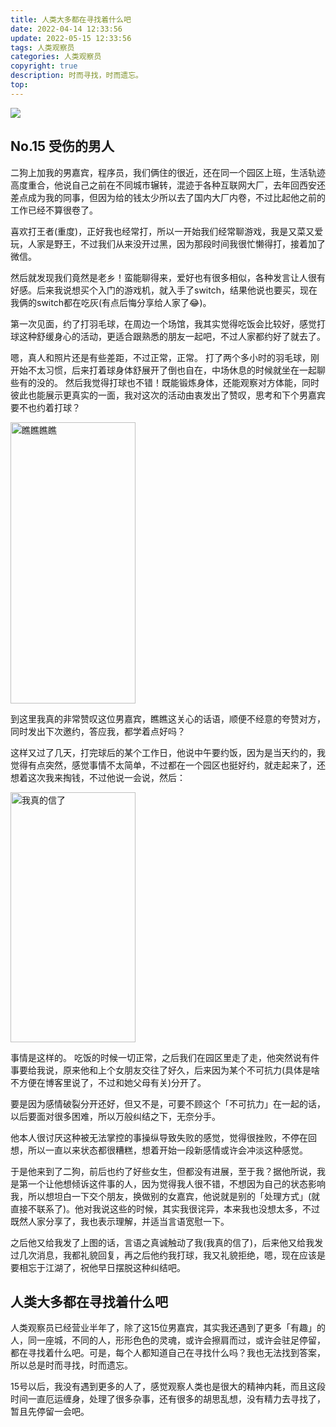 ```yaml
---
title: 人类大多都在寻找着什么吧
date: 2022-04-14 12:33:56
update: 2022-05-15 12:33:56
tags: 人类观察员
categories: 人类观察员
copyright: true
description: 时而寻找，时而遗忘。
top:
---
```


<img src="https://s2.loli.net/2022/05/28/oHPWpsVKeXS6yCO.png" >


## No.15 受伤的男人

二狗上加我的男嘉宾，程序员，我们俩住的很近，还在同一个园区上班，生活轨迹高度重合，他说自己之前在不同城市辗转，混迹于各种互联网大厂，去年回西安还差点成为我的同事，但因为给的钱太少所以去了国内大厂内卷，不过比起他之前的工作已经不算很卷了。

喜欢打王者(重度)，正好我也经常打，所以一开始我们经常聊游戏，我是又菜又爱玩，人家是野王，不过我们从来没开过黑，因为那段时间我很忙懒得打，接着加了微信。

然后就发现我们竟然是老乡！蛮能聊得来，爱好也有很多相似，各种发言让人很有好感。后来我说想买个入门的游戏机，就入手了switch，结果他说也要买，现在我俩的switch都在吃灰(有点后悔分享给人家了:joy:)。

第一次见面，约了打羽毛球，在周边一个场馆，我其实觉得吃饭会比较好，感觉打球这种舒缓身心的活动，更适合跟熟悉的朋友一起吧，不过人家都约好了就去了。

嗯，真人和照片还是有些差距，不过正常，正常。
打了两个多小时的羽毛球，刚开始不太习惯，后来打着球身体舒展开了倒也自在，中场休息的时候就坐在一起聊些有的没的。
然后我觉得打球也不错！既能锻炼身体，还能观察对方体能，同时彼此也能展示更真实的一面，我对这次的活动由衷发出了赞叹，思考和下个男嘉宾要不也约着打球？

<img src="https://s2.loli.net/2022/05/28/u9DxYqj6yGvSpmc.png" height=450 width=200 alt="瞧瞧瞧瞧">

到这里我真的非常赞叹这位男嘉宾，瞧瞧这关心的话语，顺便不经意的夸赞对方，同时发出下次邀约，答应我，都学着点好吗？

这样又过了几天，打完球后的某个工作日，他说中午要约饭，因为是当天约的，我觉得有点突然，感觉事情不太简单，不过都在一个园区也挺好约，就走起来了，还想着这次我来掏钱，不过他说一会说，然后：

<img src="https://s2.loli.net/2022/05/28/7qTifKpWledHBFJ.png" height=400 width=200 alt="我真的信了">

事情是这样的。
吃饭的时候一切正常，之后我们在园区里走了走，他突然说有件事要给我说，原来他和上个女朋友交往了好久，后来因为某个不可抗力(具体是啥不方便在博客里说了，不过和她父母有关)分开了。

要是因为感情破裂分开还好，但又不是，可要不顾这个「不可抗力」在一起的话，以后要面对很多困难，所以万般纠结之下，无奈分手。

他本人很讨厌这种被无法掌控的事操纵导致失败的感觉，觉得很挫败，不停在回想，所以一直以来状态都很糟糕，想着开始一段新感情或许会冲淡这种感觉。

于是他来到了二狗，前后也约了好些女生，但都没有进展，至于我？据他所说，我是第一个让他想倾诉这件事的人，因为觉得我人很不错，不想因为自己的状态影响我，所以想坦白一下交个朋友，换做别的女嘉宾，他说就是别的「处理方式」(就直接不联系了)。他对我说这些的时候，其实我很诧异，本来我也没想太多，不过既然人家分享了，我也表示理解，并适当言语宽慰一下。

之后他又给我发了上图的话，言语之真诚触动了我(我真的信了)，后来他又给我发过几次消息，我都礼貌回复，再之后他约我打球，我又礼貌拒绝，嗯，现在应该是要相忘于江湖了，祝他早日摆脱这种纠结吧。

## 人类大多都在寻找着什么吧

人类观察员已经营业半年了，除了这15位男嘉宾，其实我还遇到了更多「有趣」的人，同一座城，不同的人，形形色色的灵魂，或许会擦肩而过，或许会驻足停留，都在寻找着什么吧。可是，每个人都知道自己在寻找什么吗？我也无法找到答案，所以总是时而寻找，时而遗忘。

15号以后，我没有遇到更多的人了，感觉观察人类也是很大的精神内耗，而且这段时间一直厄运缠身，处理了很多杂事，还有很多的胡思乱想，没有精力去寻找了，暂且先停留一会吧。